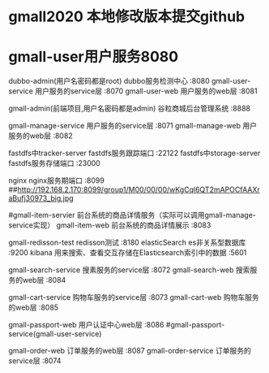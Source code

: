 # gmall2020   本地修改版本提交github

# gmall-user用户服务8080
dubbo-admin(用户名密码都是root)            dubbo服务检测中心    :8080
gmall-user-service                       用户服务的service层  :8070
gmall-user-web                           用户服务的web层      :8081

gmall-admin(前端项目,用户名密码都是admin)   谷粒商城后台管理系统  :8888

gmall-manage-service                     用户服务的service层  :8071
gmall-manage-web                           用户服务的web层    :8082

fastdfs中tracker-server                  fastdfs服务跟踪端口  :22122
fastdfs中storage-server                  fastdfs服务存储端口  :23000

nginx                                    nginx服务期端口      :8099
##http://192.168.2.170:8099/group1/M00/00/00/wKgCql6QT2mAPOCfAAXraBufj30973_big.jpg

#gmall-item-servier                       前台系统的商品详情服务（实际可以调用gmall-manage-service实现）
gmall-item-web                           前台系统的商品详情展示 :8083

gmall-redisson-test                       redisson测试       :8180
elasticSearch                             es非关系型数据库     :9200
kibana       用来搜索、查看交互存储在Elasticsearch索引中的数据    :5601

gmall-search-service                     搜素服务的service层   :8072
gmall-search-web                         搜索服务的web层       :8084

gmall-cart-service                       购物车服务的service层 :8073
gmall-cart-web                           购物车服务的web层     :8085

gmall-passport-web                       用户认证中心web层     :8086
#gmall-passport-service(gmall-user-service)

gmall-order-web                          订单服务的web层       :8087
gmall-order-service                      订单服务的service层   :8074